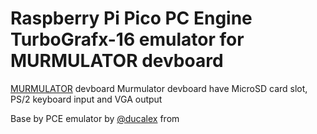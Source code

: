 # Raspberry Pi Pico  PC Engine TurboGrafx-16 emulator for MURMULATOR devboard

[MURMULATOR](https://github.com/AlexEkb4ever/MURMULATOR_classical_scheme) devboard 
Murmulator devboard have MicroSD card slot, PS/2 keyboard input and VGA output

Base by PCE emulator by [@ducalex](https://github.com/ducalex/retro-go) from 
